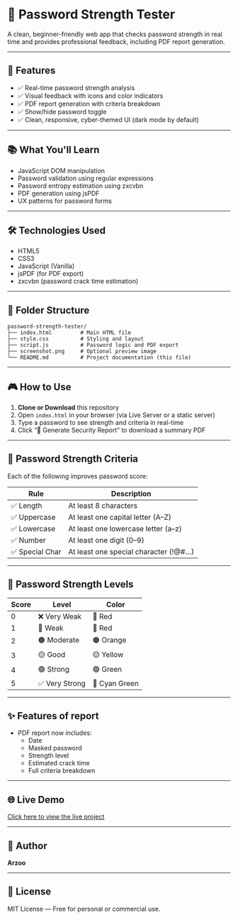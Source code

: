 # 🔐 Password Strength Tester

A clean, beginner-friendly web app that checks password strength in real time and provides professional feedback, including PDF report generation.

---

## 🚀 Features

- ✅ Real-time password strength analysis  
- ✅ Visual feedback with icons and color indicators  
- ✅ PDF report generation with criteria breakdown  
- ✅ Show/hide password toggle  
- ✅ Clean, responsive, cyber-themed UI (dark mode by default)   

---

## 📚 What You'll Learn

- JavaScript DOM manipulation  
- Password validation using regular expressions  
- Password entropy estimation using zxcvbn  
- PDF generation using jsPDF  
- UX patterns for password forms

---

## 🛠️ Technologies Used

- HTML5  
- CSS3  
- JavaScript (Vanilla)  
- jsPDF (for PDF export)  
- zxcvbn (password crack time estimation)

---

## 📂 Folder Structure

```
password-strength-tester/
├── index.html         # Main HTML file
├── style.css          # Styling and layout
├── script.js          # Password logic and PDF export
├── screenshot.png     # Optional preview image
└── README.md          # Project documentation (this file)
```

---

## 🎮 How to Use

1. **Clone or Download** this repository  
2. Open `index.html` in your browser (via Live Server or a static server)  
3. Type a password to see strength and criteria in real-time  
4. Click “📝 Generate Security Report” to download a summary PDF

---

## 📏 Password Strength Criteria

Each of the following improves password score:

| Rule              | Description                           |
|-------------------|---------------------------------------|
| ✅ Length         | At least 8 characters                 |
| ✅ Uppercase      | At least one capital letter (A–Z)     |
| ✅ Lowercase      | At least one lowercase letter (a–z)   |
| ✅ Number         | At least one digit (0–9)              |
| ✅ Special Char   | At least one special character (!@#…) |

---

## 🌈 Password Strength Levels

| Score | Level         | Color        |
|-------|---------------|--------------|
| 0     | ❌ Very Weak   | 🔴 Red        |
| 1     | 🔴 Weak        | 🔴 Red        |
| 2     | 🟠 Moderate    | 🟠 Orange     |
| 3     | 🟡 Good        | 🟡 Yellow     |
| 4     | 🟢 Strong      | 🟢 Green      |
| 5     | ✅ Very Strong | 💚 Cyan Green |

---

## ✨ Features of report
- PDF report now includes:
  - Date
  - Masked password
  - Strength level
  - Estimated crack time
  - Full criteria breakdown  


---

## 🌐 Live Demo

[Click here to view the live project](https://Arzoo1901.github.io/password-strength-tester/)

---

## 👤 Author

**Arzoo**  

---

## 📄 License

MIT License — Free for personal or commercial use.
